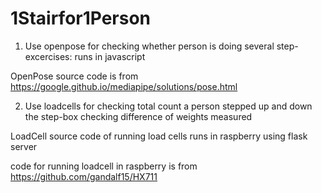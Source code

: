 # 1Stairfor1Person
1. Use openpose for checking whether person is doing several step-excercises: runs in javascript

OpenPose source code is from https://google.github.io/mediapipe/solutions/pose.html

2. Use loadcells for checking total count a person stepped up and down the step-box checking difference of weights measured

LoadCell source code of running load cells runs in raspberry using flask server

code for running loadcell in raspberry is from https://github.com/gandalf15/HX711


